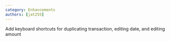 ```yaml
---
category: Enhancements
authors: [jat255]
---
```


Add keyboard shortcuts for duplicating transaction, editing date, and editing amount
